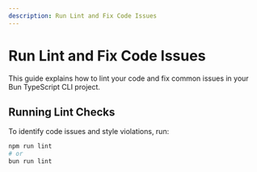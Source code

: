 ```yaml
---
description: Run Lint and Fix Code Issues
---
```


# Run Lint and Fix Code Issues

This guide explains how to lint your code and fix common issues in your Bun TypeScript CLI project.

## Running Lint Checks

To identify code issues and style violations, run:

```bash
npm run lint
# or
bun run lint